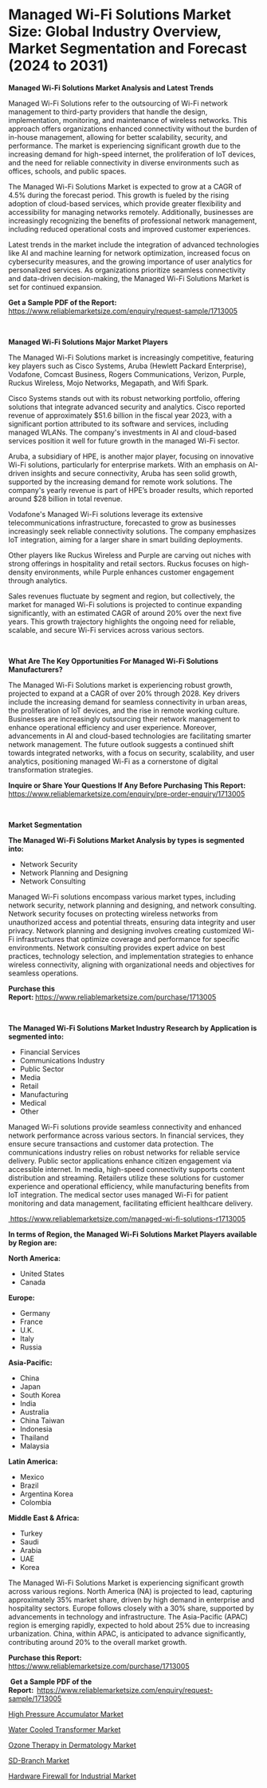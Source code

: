 <p><h1>Managed Wi-Fi Solutions Market Size: Global Industry Overview, Market Segmentation and Forecast (2024 to 2031)</h1></p><p><strong>Managed Wi-Fi Solutions Market Analysis and Latest Trends</strong></p>
<p><p>Managed Wi-Fi Solutions refer to the outsourcing of Wi-Fi network management to third-party providers that handle the design, implementation, monitoring, and maintenance of wireless networks. This approach offers organizations enhanced connectivity without the burden of in-house management, allowing for better scalability, security, and performance. The market is experiencing significant growth due to the increasing demand for high-speed internet, the proliferation of IoT devices, and the need for reliable connectivity in diverse environments such as offices, schools, and public spaces.</p><p>The Managed Wi-Fi Solutions Market is expected to grow at a CAGR of 4.5% during the forecast period. This growth is fueled by the rising adoption of cloud-based services, which provide greater flexibility and accessibility for managing networks remotely. Additionally, businesses are increasingly recognizing the benefits of professional network management, including reduced operational costs and improved customer experiences.</p><p>Latest trends in the market include the integration of advanced technologies like AI and machine learning for network optimization, increased focus on cybersecurity measures, and the growing importance of user analytics for personalized services. As organizations prioritize seamless connectivity and data-driven decision-making, the Managed Wi-Fi Solutions Market is set for continued expansion.</p></p>
<p><strong>Get a Sample PDF of the Report:&nbsp;</strong> <a href="https://www.reliablemarketsize.com/enquiry/request-sample/1713005?utm_campaign=1506&utm_medium=2&utm_source=Github&utm_content=ia&utm_term=22102024&utm_id=managed-wi-fi-solutions">https://www.reliablemarketsize.com/enquiry/request-sample/1713005</a></p>
<p>&nbsp;</p>
<p><strong>Managed Wi-Fi Solutions Major Market Players</strong></p>
<p><p>The Managed Wi-Fi Solutions market is increasingly competitive, featuring key players such as Cisco Systems, Aruba (Hewlett Packard Enterprise), Vodafone, Comcast Business, Rogers Communications, Verizon, Purple, Ruckus Wireless, Mojo Networks, Megapath, and Wifi Spark. </p><p>Cisco Systems stands out with its robust networking portfolio, offering solutions that integrate advanced security and analytics. Cisco reported revenue of approximately $51.6 billion in the fiscal year 2023, with a significant portion attributed to its software and services, including managed WLANs. The company's investments in AI and cloud-based services position it well for future growth in the managed Wi-Fi sector.</p><p>Aruba, a subsidiary of HPE, is another major player, focusing on innovative Wi-Fi solutions, particularly for enterprise markets. With an emphasis on AI-driven insights and secure connectivity, Aruba has seen solid growth, supported by the increasing demand for remote work solutions. The company's yearly revenue is part of HPE’s broader results, which reported around $28 billion in total revenue.</p><p>Vodafone's Managed Wi-Fi solutions leverage its extensive telecommunications infrastructure, forecasted to grow as businesses increasingly seek reliable connectivity solutions. The company emphasizes IoT integration, aiming for a larger share in smart building deployments.</p><p>Other players like Ruckus Wireless and Purple are carving out niches with strong offerings in hospitality and retail sectors. Ruckus focuses on high-density environments, while Purple enhances customer engagement through analytics.</p><p>Sales revenues fluctuate by segment and region, but collectively, the market for managed Wi-Fi solutions is projected to continue expanding significantly, with an estimated CAGR of around 20% over the next five years. This growth trajectory highlights the ongoing need for reliable, scalable, and secure Wi-Fi services across various sectors.</p></p>
<p>&nbsp;</p>
<p><strong>What Are The Key Opportunities For Managed Wi-Fi Solutions Manufacturers?</strong></p>
<p><p>The Managed Wi-Fi Solutions market is experiencing robust growth, projected to expand at a CAGR of over 20% through 2028. Key drivers include the increasing demand for seamless connectivity in urban areas, the proliferation of IoT devices, and the rise in remote working culture. Businesses are increasingly outsourcing their network management to enhance operational efficiency and user experience. Moreover, advancements in AI and cloud-based technologies are facilitating smarter network management. The future outlook suggests a continued shift towards integrated networks, with a focus on security, scalability, and user analytics, positioning managed Wi-Fi as a cornerstone of digital transformation strategies.</p></p>
<p><strong>Inquire or Share Your Questions If Any Before Purchasing This Report:</strong> <a href="https://www.reliablemarketsize.com/enquiry/pre-order-enquiry/1713005?utm_campaign=1506&utm_medium=2&utm_source=Github&utm_content=ia&utm_term=22102024&utm_id=managed-wi-fi-solutions">https://www.reliablemarketsize.com/enquiry/pre-order-enquiry/1713005</a></p>
<p>&nbsp;</p>
<p><strong>Market Segmentation</strong></p>
<p><strong>The Managed Wi-Fi Solutions Market Analysis by types is segmented into:</strong></p>
<p><ul><li>Network Security</li><li>Network Planning and Designing</li><li>Network Consulting</li></ul></p>
<p><p>Managed Wi-Fi solutions encompass various market types, including network security, network planning and designing, and network consulting. Network security focuses on protecting wireless networks from unauthorized access and potential threats, ensuring data integrity and user privacy. Network planning and designing involves creating customized Wi-Fi infrastructures that optimize coverage and performance for specific environments. Network consulting provides expert advice on best practices, technology selection, and implementation strategies to enhance wireless connectivity, aligning with organizational needs and objectives for seamless operations.</p></p>
<p><strong>Purchase this Report:&nbsp;</strong><a href="https://www.reliablemarketsize.com/purchase/1713005?utm_campaign=1506&utm_medium=2&utm_source=Github&utm_content=ia&utm_term=22102024&utm_id=managed-wi-fi-solutions">https://www.reliablemarketsize.com/purchase/1713005</a></p>
<p>&nbsp;</p>
<p><strong>The Managed Wi-Fi Solutions Market Industry Research by Application is segmented into:</strong></p>
<p><ul><li>Financial Services</li><li>Communications Industry</li><li>Public Sector</li><li>Media</li><li>Retail</li><li>Manufacturing</li><li>Medical</li><li>Other</li></ul></p>
<p><p>Managed Wi-Fi solutions provide seamless connectivity and enhanced network performance across various sectors. In financial services, they ensure secure transactions and customer data protection. The communications industry relies on robust networks for reliable service delivery. Public sector applications enhance citizen engagement via accessible internet. In media, high-speed connectivity supports content distribution and streaming. Retailers utilize these solutions for customer experience and operational efficiency, while manufacturing benefits from IoT integration. The medical sector uses managed Wi-Fi for patient monitoring and data management, facilitating efficient healthcare delivery.</p></p>
<p><a href="https://www.reliablemarketsize.com/managed-wi-fi-solutions-r1713005?utm_campaign=1506&utm_medium=2&utm_source=Github&utm_content=ia&utm_term=22102024&utm_id=managed-wi-fi-solutions">&nbsp;https://www.reliablemarketsize.com/managed-wi-fi-solutions-r1713005</a></p>
<p><strong>In terms of Region, the Managed Wi-Fi Solutions Market Players available by Region are:</strong></p>
<p>
    <p> <strong> North America: </strong>
        <ul>
            <li>United States</li>
            <li>Canada</li>
        </ul>
        </p> 
    <p> <strong> Europe: </strong>
        <ul>
            <li>Germany</li>
            <li>France</li>
            <li>U.K.</li>
            <li>Italy</li>
            <li>Russia</li>
        </ul>
        </p> 
    <p> <strong> Asia-Pacific: </strong>
        <ul>
            <li>China</li>
            <li>Japan</li>
            <li>South Korea</li>
            <li>India</li>
            <li>Australia</li>
            <li>China Taiwan</li>
            <li>Indonesia</li>
            <li>Thailand</li>
            <li>Malaysia</li>
        </ul>
        </p> 
    <p> <strong> Latin America: </strong>
        <ul>
            <li>Mexico</li>
            <li>Brazil</li>
            <li>Argentina Korea</li>
            <li>Colombia</li>
        </ul>
        </p> 
    <p> <strong> Middle East & Africa: </strong>
        <ul>
            <li>Turkey</li>
            <li>Saudi</li>
            <li>Arabia</li>
            <li>UAE</li>
            <li>Korea</li>
        </ul>
    </p>
    </p>
<p><p>The Managed Wi-Fi Solutions Market is experiencing significant growth across various regions. North America (NA) is projected to lead, capturing approximately 35% market share, driven by high demand in enterprise and hospitality sectors. Europe follows closely with a 30% share, supported by advancements in technology and infrastructure. The Asia-Pacific (APAC) region is emerging rapidly, expected to hold about 25% due to increasing urbanization. China, within APAC, is anticipated to advance significantly, contributing around 20% to the overall market growth.</p></p>
<p><strong>Purchase this Report: </strong><a href="https://www.reliablemarketsize.com/purchase/1713005?utm_campaign=1506&utm_medium=2&utm_source=Github&utm_content=ia&utm_term=22102024&utm_id=managed-wi-fi-solutions">https://www.reliablemarketsize.com/purchase/1713005</a></p>
<p>&nbsp;<strong>Get a Sample PDF of the Report:&nbsp;&nbsp;</strong><a href="https://www.reliablemarketsize.com/enquiry/request-sample/1713005?utm_campaign=1506&utm_medium=2&utm_source=Github&utm_content=ia&utm_term=22102024&utm_id=managed-wi-fi-solutions">https://www.reliablemarketsize.com/enquiry/request-sample/1713005</a></p>
<p><strong></strong></p>
<p><p><a href="https://issuu.com/reportprime-2/docs/high-pressure-accumulator-market-si_4a6ee74b63cc6c?utm_campaign=1506&utm_medium=2&utm_source=Github&utm_content=ia&utm_term=22102024&utm_id=managed-wi-fi-solutions">High Pressure Accumulator Market</a></p><p><a href="https://issuu.com/reportprime-2/docs/water-cooled-transformer-market-siz_ba64251cae7e9a?utm_campaign=1506&utm_medium=2&utm_source=Github&utm_content=ia&utm_term=22102024&utm_id=managed-wi-fi-solutions">Water Cooled Transformer Market</a></p><p><a href="https://www.linkedin.com/pulse/market-leaders-laggards-global-ozone-therapy-dermatology-gl0xe?utm_campaign=1506&utm_medium=2&utm_source=Github&utm_content=ia&utm_term=22102024&utm_id=managed-wi-fi-solutions">Ozone Therapy in Dermatology Market</a></p><p><a href="https://github.com/malcomuppbi/Market-Research-Report-List-1/blob/main/sd-branch-market.md?utm_campaign=1506&utm_medium=2&utm_source=Github&utm_content=ia&utm_term=22102024&utm_id=managed-wi-fi-solutions">SD-Branch Market</a></p><p><a href="https://github.com/Chiragrp22/Market-Research-Report-List-6/blob/main/hardware-firewall-for-industrial-market.md?utm_campaign=1506&utm_medium=2&utm_source=Github&utm_content=ia&utm_term=22102024&utm_id=managed-wi-fi-solutions">Hardware Firewall for Industrial Market</a></p></p>